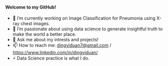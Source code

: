 #### Welcome to my GitHub!

- 🔭 I’m currently working on Image Classification for Pneumonia using X-ray chest images.
- 🌱 I’m passionate about using data science to generate insightful truth to make the world a better place.
- 💬 Ask me about my intrests and projects!
- 📫 How to reach me: dingyiduan7@gmail.com / https://www.linkedin.com/in/dingyiduan/
- ⚡ Data Science practice is what I do. 

